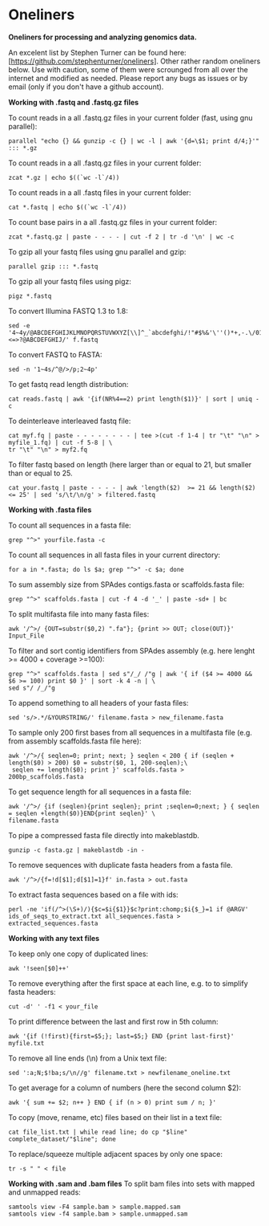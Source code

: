 # Oneliners
**Oneliners for processing and analyzing genomics data.**

An excelent list by Stephen Turner can be found here: [https://github.com/stephenturner/oneliners]. Other rather random oneliners below. Use with caution, some of them were scrounged from all over the internet and modified as needed. Please report any bugs as issues or by email (only if you don't have a github account).

**Working with .fastq and .fastq.gz files**

To count reads in a all .fastq.gz files in your current folder (fast, using gnu parallel):

```
parallel "echo {} && gunzip -c {} | wc -l | awk '{d=\$1; print d/4;}'" ::: *.gz
```
To count reads in a all .fastq.gz files in your current folder:

```
zcat *.gz | echo $((`wc -l`/4))
```
To count reads in a all .fastq files in your current folder:
```
cat *.fastq | echo $((`wc -l`/4))
```
To count base pairs in a all .fastq.gz files in your current folder:
```
zcat *.fastq.gz | paste - - - - | cut -f 2 | tr -d '\n' | wc -c
```
To gzip all your fastq files using gnu parallel and gzip:
```
parallel gzip ::: *.fastq
```
To gzip all your fastq files using pigz:
```
pigz *.fastq
```
To convert Illumina FASTQ 1.3 to 1.8:
```
sed -e '4~4y/@ABCDEFGHIJKLMNOPQRSTUVWXYZ[\\]^_`abcdefghi/!"#$%&'\''()*+,-.\/0123456789:;<=>?@ABCDEFGHIJ/' f.fastq
```
To convert FASTQ to FASTA:
```
sed -n '1~4s/^@/>/p;2~4p'
```
To get fastq read length distribution:
```
cat reads.fastq | awk '{if(NR%4==2) print length($1)}' | sort | uniq -c
```
To deinterleave interleaved fastq file:
```
cat myf.fq | paste - - - - - - - - | tee >(cut -f 1-4 | tr "\t" "\n" > myfile_1.fq) | cut -f 5-8 | \
tr "\t" "\n" > myf2.fq
```
To filter fastq based on length (here larger than or equal to 21, but smaller than or equal to 25.
```
cat your.fastq | paste - - - - | awk 'length($2)  >= 21 && length($2) <= 25' | sed 's/\t/\n/g' > filtered.fastq
```

**Working with .fasta files**

To count all sequences in a fasta file:
```
grep "^>" yourfile.fasta -c
```
To count all sequences in all fasta files in your current directory:
```
for a in *.fasta; do ls $a; grep "^>" -c $a; done
```
To sum assembly size from SPAdes contigs.fasta or scaffolds.fasta file:
```
grep "^>" scaffolds.fasta | cut -f 4 -d '_' | paste -sd+ | bc
```
To split multifasta file into many fasta files:
```
awk '/^>/ {OUT=substr($0,2) ".fa"}; {print >> OUT; close(OUT)}' Input_File
```
To filter and sort contig identifiers from SPAdes assembly (e.g. here lenght >= 4000 + coverage >=100):
```
grep "^>" scaffolds.fasta | sed s"/_/ /"g | awk '{ if ($4 >= 4000 && $6 >= 100) print $0 }' | sort -k 4 -n | \
sed s"/ /_/"g
```
To append something to all headers of your fasta files:
```
sed 's/>.*/&YOURSTRING/' filename.fasta > new_filename.fasta
```
To sample only 200 first bases from all sequences in a multifasta file (e.g. from assembly scaffolds.fasta file here):
```
awk '/^>/{ seqlen=0; print; next; } seqlen < 200 { if (seqlen + length($0) > 200) $0 = substr($0, 1, 200-seqlen);\
 seqlen += length($0); print }' scaffolds.fasta > 200bp_scaffolds.fasta
```
To get sequence length for all sequences in a fasta file:
```
awk '/^>/ {if (seqlen){print seqlen}; print ;seqlen=0;next; } { seqlen = seqlen +length($0)}END{print seqlen}' \
filename.fasta
```
To pipe a compressed fasta file directly into makeblastdb.
```
gunzip -c fasta.gz | makeblastdb -in -
```
To remove sequences with duplicate fasta headers from a fasta file.
```
awk '/^>/{f=!d[$1];d[$1]=1}f' in.fasta > out.fasta
```

To extract fasta sequences based on a file with ids:
```
perl -ne 'if(/^>(\S+)/){$c=$i{$1}}$c?print:chomp;$i{$_}=1 if @ARGV' ids_of_seqs_to_extract.txt all_sequences.fasta > extracted_sequences.fasta
```

**Working with any text files**

To keep only one copy of duplicated lines:
```
awk '!seen[$0]++'
```
To remove everything after the first space at each line, e.g. to to simplify fasta headers:
```
cut -d' ' -f1 < your_file
```
To print difference between the last and first row in 5th column:
```
awk '{if (!first){first=$5;}; last=$5;} END {print last-first}' myfile.txt
```
To remove all line ends (\n) from a Unix text file:
```
sed ':a;N;$!ba;s/\n//g' filename.txt > newfilename_oneline.txt
```
To get average for a column of numbers (here the second column $2):
```
awk '{ sum += $2; n++ } END { if (n > 0) print sum / n; }'
```
To copy (move, rename, etc) files based on their list in a text file:
```
cat file_list.txt | while read line; do cp "$line" complete_dataset/"$line"; done
```
To replace/squeeze multiple adjacent spaces by only one space: 
```
tr -s " " < file
```

**Working with .sam and .bam files**
To split bam files into sets with mapped and unmapped reads:
```
samtools view -F4 sample.bam > sample.mapped.sam
samtools view -f4 sample.bam > sample.unmapped.sam
```
